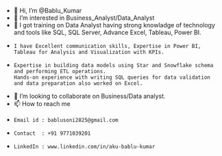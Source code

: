 - 👋 Hi, I’m @Bablu_Kumar
- 👀 I’m interested in Business_Analyst/Data_Analyst
- 🌱 I got training on Data Analyst having strong knowladge of technology and tools like SQL, SQL Server, Advance Excel, Tableau, Power BI.
-     I have Excellent communication skills, Expertise in Power BI, Tableau for Analysis and Visualization with KPIs.
-     Expertise in building data models using Star and Snowflake schema and performing ETL operations.
      Hands-on experience with writing SQL queries for data validation and data preparation also worked on Excel.
- 💞️ I’m looking to collaborate on Business/Data analyst.
- 📫 How to reach me 
-     Email id : bablusoni2825@gmail.com
-     Contact  : +91 9771039201
-     LinkedIn : www.linkedin.com/in/aku-bablu-kumar

<!---
KumarBablu/KumarBablu is a ✨ special ✨ repository because its `README.md` (this file) appears on your GitHub profile.
You can click the Preview link to take a look at your changes.
--->
